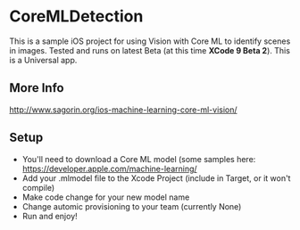 # CoreMLDetection
This is a sample iOS project for using Vision with Core ML to identify scenes in images.
Tested and runs on latest Beta (at this time **XCode 9 Beta 2**). This is a Universal app.

## More Info
http://www.sagorin.org/ios-machine-learning-core-ml-vision/

## Setup
* You'll need to download a Core ML model (some samples here: https://developer.apple.com/machine-learning/
* Add your .mlmodel file to the Xcode Project (include in Target, or it won't compile)
* Make code change for your new model name
* Change automic provisioning to your team (currently None)
* Run and enjoy!

